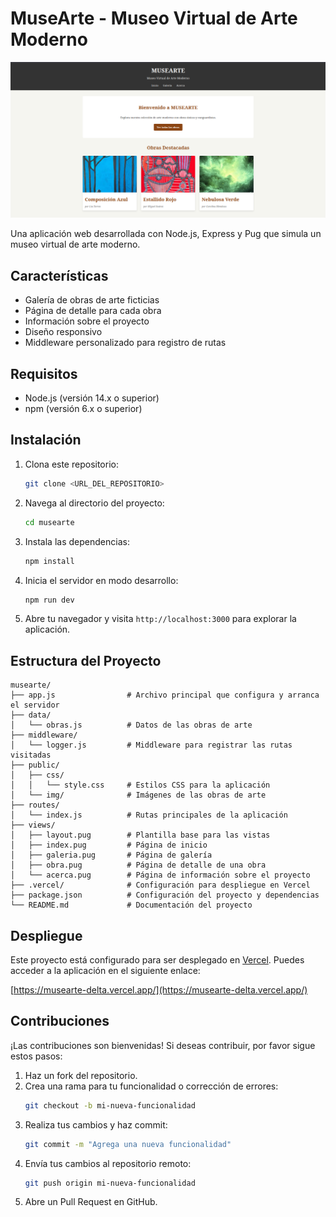 # MuseArte - Museo Virtual de Arte Moderno

![MuseArte](public/img/Screenshot%20from%202025-04-29%2019-19-25.png)

Una aplicación web desarrollada con Node.js, Express y Pug que simula un museo virtual de arte moderno.

## Características

- Galería de obras de arte ficticias
- Página de detalle para cada obra
- Información sobre el proyecto
- Diseño responsivo
- Middleware personalizado para registro de rutas

## Requisitos

- Node.js (versión 14.x o superior)
- npm (versión 6.x o superior)

## Instalación

1. Clona este repositorio:
   ```bash
   git clone <URL_DEL_REPOSITORIO>
   ```

2. Navega al directorio del proyecto:
   ```bash
   cd musearte
   ```

3. Instala las dependencias:
   ```bash
   npm install
   ```

4. Inicia el servidor en modo desarrollo:
   ```bash
   npm run dev
   ```

5. Abre tu navegador y visita `http://localhost:3000` para explorar la aplicación.

## Estructura del Proyecto

```plaintext
musearte/
├── app.js                # Archivo principal que configura y arranca el servidor
├── data/
│   └── obras.js          # Datos de las obras de arte
├── middleware/
│   └── logger.js         # Middleware para registrar las rutas visitadas
├── public/
│   ├── css/
│   │   └── style.css     # Estilos CSS para la aplicación
│   └── img/              # Imágenes de las obras de arte
├── routes/
│   └── index.js          # Rutas principales de la aplicación
├── views/
│   ├── layout.pug        # Plantilla base para las vistas
│   ├── index.pug         # Página de inicio
│   ├── galeria.pug       # Página de galería
│   ├── obra.pug          # Página de detalle de una obra
│   └── acerca.pug        # Página de información sobre el proyecto
├── .vercel/              # Configuración para despliegue en Vercel
├── package.json          # Configuración del proyecto y dependencias
└── README.md             # Documentación del proyecto
```

## Despliegue

Este proyecto está configurado para ser desplegado en [Vercel](https://vercel.com/). Puedes acceder a la aplicación en el siguiente enlace:

[https://musearte-delta.vercel.app/](https://musearte-delta.vercel.app/)

## Contribuciones

¡Las contribuciones son bienvenidas! Si deseas contribuir, por favor sigue estos pasos:

1. Haz un fork del repositorio.
2. Crea una rama para tu funcionalidad o corrección de errores:
   ```bash
   git checkout -b mi-nueva-funcionalidad
   ```
3. Realiza tus cambios y haz commit:
   ```bash
   git commit -m "Agrega una nueva funcionalidad"
   ```
4. Envía tus cambios al repositorio remoto:
   ```bash
   git push origin mi-nueva-funcionalidad
   ```
5. Abre un Pull Request en GitHub.
